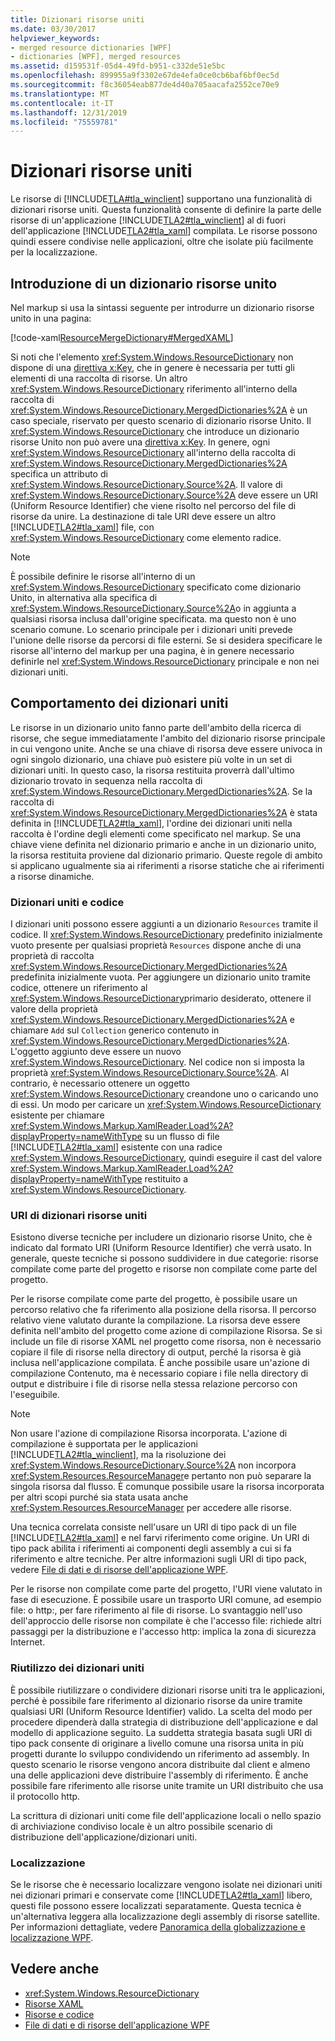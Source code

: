 ```yaml
---
title: Dizionari risorse uniti
ms.date: 03/30/2017
helpviewer_keywords:
- merged resource dictionaries [WPF]
- dictionaries [WPF], merged resources
ms.assetid: d159531f-05d4-49fd-b951-c332de51e5bc
ms.openlocfilehash: 899955a9f3302e67de4efa0ce0cb6baf6bf0ec5d
ms.sourcegitcommit: f8c36054eab877de4d40a705aacafa2552ce70e9
ms.translationtype: MT
ms.contentlocale: it-IT
ms.lasthandoff: 12/31/2019
ms.locfileid: "75559781"
---
```

# <a name="merged-resource-dictionaries"></a>Dizionari risorse uniti
Le risorse di [!INCLUDE[TLA#tla_winclient](../../../../includes/tlasharptla-winclient-md.md)] supportano una funzionalità di dizionari risorse uniti. Questa funzionalità consente di definire la parte delle risorse di un'applicazione [!INCLUDE[TLA2#tla_winclient](../../../../includes/tla2sharptla-winclient-md.md)] al di fuori dell'applicazione [!INCLUDE[TLA2#tla_xaml](../../../../includes/tla2sharptla-xaml-md.md)] compilata. Le risorse possono quindi essere condivise nelle applicazioni, oltre che isolate più facilmente per la localizzazione.  
  
## <a name="introducing-a-merged-resource-dictionary"></a>Introduzione di un dizionario risorse unito  
 Nel markup si usa la sintassi seguente per introdurre un dizionario risorse unito in una pagina:  
  
 [!code-xaml[ResourceMergeDictionary#MergedXAML](~/samples/snippets/csharp/VS_Snippets_Wpf/ResourceMergeDictionary/CS/default.xaml#mergedxaml)]  
  
 Si noti che l'elemento <xref:System.Windows.ResourceDictionary> non dispone di una [direttiva x:Key](../../../desktop-wpf/xaml-services/xkey-directive.md), che in genere è necessaria per tutti gli elementi di una raccolta di risorse. Un altro <xref:System.Windows.ResourceDictionary> riferimento all'interno della raccolta di <xref:System.Windows.ResourceDictionary.MergedDictionaries%2A> è un caso speciale, riservato per questo scenario di dizionario risorse Unito. Il <xref:System.Windows.ResourceDictionary> che introduce un dizionario risorse Unito non può avere una [direttiva x:Key](../../../desktop-wpf/xaml-services/xkey-directive.md). In genere, ogni <xref:System.Windows.ResourceDictionary> all'interno della raccolta di <xref:System.Windows.ResourceDictionary.MergedDictionaries%2A> specifica un attributo di <xref:System.Windows.ResourceDictionary.Source%2A>. Il valore di <xref:System.Windows.ResourceDictionary.Source%2A> deve essere un URI (Uniform Resource Identifier) che viene risolto nel percorso del file di risorse da unire. La destinazione di tale URI deve essere un altro [!INCLUDE[TLA2#tla_xaml](../../../../includes/tla2sharptla-xaml-md.md)] file, con <xref:System.Windows.ResourceDictionary> come elemento radice.  
  
> [!NOTE]
> È possibile definire le risorse all'interno di un <xref:System.Windows.ResourceDictionary> specificato come dizionario Unito, in alternativa alla specifica di <xref:System.Windows.ResourceDictionary.Source%2A>o in aggiunta a qualsiasi risorsa inclusa dall'origine specificata. ma questo non è uno scenario comune. Lo scenario principale per i dizionari uniti prevede l'unione delle risorse da percorsi di file esterni. Se si desidera specificare le risorse all'interno del markup per una pagina, è in genere necessario definirle nel <xref:System.Windows.ResourceDictionary> principale e non nei dizionari uniti.  
  
## <a name="merged-dictionary-behavior"></a>Comportamento dei dizionari uniti  
 Le risorse in un dizionario unito fanno parte dell'ambito della ricerca di risorse, che segue immediatamente l'ambito del dizionario risorse principale in cui vengono unite. Anche se una chiave di risorsa deve essere univoca in ogni singolo dizionario, una chiave può esistere più volte in un set di dizionari uniti. In questo caso, la risorsa restituita proverrà dall'ultimo dizionario trovato in sequenza nella raccolta di <xref:System.Windows.ResourceDictionary.MergedDictionaries%2A>. Se la raccolta di <xref:System.Windows.ResourceDictionary.MergedDictionaries%2A> è stata definita in [!INCLUDE[TLA2#tla_xaml](../../../../includes/tla2sharptla-xaml-md.md)], l'ordine dei dizionari uniti nella raccolta è l'ordine degli elementi come specificato nel markup. Se una chiave viene definita nel dizionario primario e anche in un dizionario unito, la risorsa restituita proviene dal dizionario primario. Queste regole di ambito si applicano ugualmente sia ai riferimenti a risorse statiche che ai riferimenti a risorse dinamiche.  
  
### <a name="merged-dictionaries-and-code"></a>Dizionari uniti e codice  
 I dizionari uniti possono essere aggiunti a un dizionario `Resources` tramite il codice. Il <xref:System.Windows.ResourceDictionary> predefinito inizialmente vuoto presente per qualsiasi proprietà `Resources` dispone anche di una proprietà di raccolta <xref:System.Windows.ResourceDictionary.MergedDictionaries%2A> predefinita inizialmente vuota. Per aggiungere un dizionario unito tramite codice, ottenere un riferimento al <xref:System.Windows.ResourceDictionary>primario desiderato, ottenere il valore della proprietà <xref:System.Windows.ResourceDictionary.MergedDictionaries%2A> e chiamare `Add` sul `Collection` generico contenuto in <xref:System.Windows.ResourceDictionary.MergedDictionaries%2A>. L'oggetto aggiunto deve essere un nuovo <xref:System.Windows.ResourceDictionary>. Nel codice non si imposta la proprietà <xref:System.Windows.ResourceDictionary.Source%2A>. Al contrario, è necessario ottenere un oggetto <xref:System.Windows.ResourceDictionary> creandone uno o caricando uno di essi. Un modo per caricare un <xref:System.Windows.ResourceDictionary> esistente per chiamare <xref:System.Windows.Markup.XamlReader.Load%2A?displayProperty=nameWithType> su un flusso di file [!INCLUDE[TLA2#tla_xaml](../../../../includes/tla2sharptla-xaml-md.md)] esistente con una radice <xref:System.Windows.ResourceDictionary>, quindi eseguire il cast del valore <xref:System.Windows.Markup.XamlReader.Load%2A?displayProperty=nameWithType> restituito a <xref:System.Windows.ResourceDictionary>.  
  
### <a name="merged-resource-dictionary-uris"></a>URI di dizionari risorse uniti  
 Esistono diverse tecniche per includere un dizionario risorse Unito, che è indicato dal formato URI (Uniform Resource Identifier) che verrà usato. In generale, queste tecniche si possono suddividere in due categorie: risorse compilate come parte del progetto e risorse non compilate come parte del progetto.  
  
 Per le risorse compilate come parte del progetto, è possibile usare un percorso relativo che fa riferimento alla posizione della risorsa. Il percorso relativo viene valutato durante la compilazione. La risorsa deve essere definita nell'ambito del progetto come azione di compilazione Risorsa. Se si include un file di risorse XAML nel progetto come risorsa, non è necessario copiare il file di risorse nella directory di output, perché la risorsa è già inclusa nell'applicazione compilata. È anche possibile usare un'azione di compilazione Contenuto, ma è necessario copiare i file nella directory di output e distribuire i file di risorse nella stessa relazione percorso con l'eseguibile.  
  
> [!NOTE]
> Non usare l'azione di compilazione Risorsa incorporata. L'azione di compilazione è supportata per le applicazioni [!INCLUDE[TLA2#tla_winclient](../../../../includes/tla2sharptla-winclient-md.md)], ma la risoluzione dei <xref:System.Windows.ResourceDictionary.Source%2A> non incorpora <xref:System.Resources.ResourceManager>e pertanto non può separare la singola risorsa dal flusso. È comunque possibile usare la risorsa incorporata per altri scopi purché sia stata usata anche <xref:System.Resources.ResourceManager> per accedere alle risorse.  
  
 Una tecnica correlata consiste nell'usare un URI di tipo pack di un file [!INCLUDE[TLA2#tla_xaml](../../../../includes/tla2sharptla-xaml-md.md)] e nel farvi riferimento come origine. Un URI di tipo pack abilita i riferimenti ai componenti degli assembly a cui si fa riferimento e altre tecniche. Per altre informazioni sugli URI di tipo pack, vedere [File di dati e di risorse dell'applicazione WPF](../app-development/wpf-application-resource-content-and-data-files.md).  
  
 Per le risorse non compilate come parte del progetto, l'URI viene valutato in fase di esecuzione. È possibile usare un trasporto URI comune, ad esempio file: o http:, per fare riferimento al file di risorse. Lo svantaggio nell'uso dell'approccio delle risorse non compilate è che l'accesso file: richiede altri passaggi per la distribuzione e l'accesso http: implica la zona di sicurezza Internet.  
  
### <a name="reusing-merged-dictionaries"></a>Riutilizzo dei dizionari uniti  
 È possibile riutilizzare o condividere dizionari risorse uniti tra le applicazioni, perché è possibile fare riferimento al dizionario risorse da unire tramite qualsiasi URI (Uniform Resource Identifier) valido. La scelta del modo per procedere dipenderà dalla strategia di distribuzione dell'applicazione e dal modello di applicazione seguito. La suddetta strategia basata sugli URI di tipo pack consente di originare a livello comune una risorsa unita in più progetti durante lo sviluppo condividendo un riferimento ad assembly. In questo scenario le risorse vengono ancora distribuite dal client e almeno una delle applicazioni deve distribuire l'assembly di riferimento. È anche possibile fare riferimento alle risorse unite tramite un URI distribuito che usa il protocollo http.  
  
 La scrittura di dizionari uniti come file dell'applicazione locali o nello spazio di archiviazione condiviso locale è un altro possibile scenario di distribuzione dell'applicazione/dizionari uniti.  
  
### <a name="localization"></a>Localizzazione  
 Se le risorse che è necessario localizzare vengono isolate nei dizionari uniti nei dizionari primari e conservate come [!INCLUDE[TLA2#tla_xaml](../../../../includes/tla2sharptla-xaml-md.md)] libero, questi file possono essere localizzati separatamente. Questa tecnica è un'alternativa leggera alla localizzazione degli assembly di risorse satellite. Per informazioni dettagliate, vedere [Panoramica della globalizzazione e localizzazione WPF](wpf-globalization-and-localization-overview.md).  
  
## <a name="see-also"></a>Vedere anche

- <xref:System.Windows.ResourceDictionary>
- [Risorse XAML](../../../desktop-wpf/fundamentals/xaml-resources-define.md)
- [Risorse e codice](resources-and-code.md)
- [File di dati e di risorse dell'applicazione WPF](../app-development/wpf-application-resource-content-and-data-files.md)
